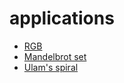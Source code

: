 applications
===========

- [RGB](./RGB/)
- [Mandelbrot set](./mandelbrot/)
- [Ulam's spiral](./ulam/)

